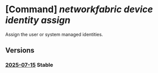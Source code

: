 # [Command] _networkfabric device identity assign_

Assign the user or system managed identities.

## Versions

### [2025-07-15](/Resources/mgmt-plane/L3N1YnNjcmlwdGlvbnMve30vcmVzb3VyY2Vncm91cHMve30vcHJvdmlkZXJzL21pY3Jvc29mdC5tYW5hZ2VkbmV0d29ya2ZhYnJpYy9uZXR3b3JrZGV2aWNlcy97fQ==/2025-07-15.xml) **Stable**

<!-- mgmt-plane /subscriptions/{}/resourcegroups/{}/providers/microsoft.managednetworkfabric/networkdevices/{} 2025-07-15 identity -->
